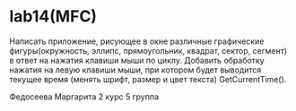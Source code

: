 # lab14(MFC)
Написать приложение, рисующее в окне различные графические фигуры(окружность, эллипс, прямоугольник, квадрат, сектор, сегмент) в ответ на нажатия клавиши мыши по 
циклу.  Добавить обработку нажатия на левую клавиши мыши, при котором будет выводится текущее время (менять шрифт, размер и цвет текста) GetCurrentTime(). 

Федосеева Маргарита 2 курс 5 группа
